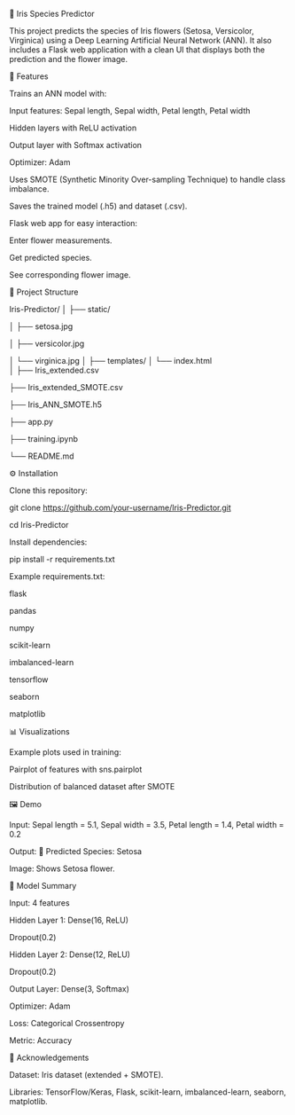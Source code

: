 🌸 Iris Species Predictor 

This project predicts the species of Iris flowers (Setosa, Versicolor, Virginica) using a Deep Learning Artificial Neural Network (ANN).
It also includes a Flask web application with a clean UI that displays both the prediction and the flower image.

🚀 Features

Trains an ANN model with:

Input features: Sepal length, Sepal width, Petal length, Petal width

Hidden layers with ReLU activation

Output layer with Softmax activation

Optimizer: Adam

Uses SMOTE (Synthetic Minority Over-sampling Technique) to handle class imbalance.

Saves the trained model (.h5) and dataset (.csv).

Flask web app for easy interaction:

Enter flower measurements.

Get predicted species.

See corresponding flower image.

📂 Project Structure

Iris-Predictor/
│
├── static/  

│   ├── setosa.jpg

│   ├── versicolor.jpg

│   └── virginica.jpg
│
├── templates/
│   └── index.html          
│
├── Iris_extended.csv    

├── Iris_extended_SMOTE.csv 

├── Iris_ANN_SMOTE.h5    

├── app.py           

├── training.ipynb       

└── README.md               

⚙️ Installation

Clone this repository:

git clone https://github.com/your-username/Iris-Predictor.git

cd Iris-Predictor


Install dependencies:

pip install -r requirements.txt

Example requirements.txt:

flask

pandas

numpy

scikit-learn

imbalanced-learn

tensorflow

seaborn

matplotlib


📊 Visualizations

Example plots used in training:

Pairplot of features with sns.pairplot

Distribution of balanced dataset after SMOTE

🖼️ Demo

Input: Sepal length = 5.1, Sepal width = 3.5, Petal length = 1.4, Petal width = 0.2

Output: 🌸 Predicted Species: Setosa

Image: Shows Setosa flower.

🧠 Model Summary

Input: 4 features

Hidden Layer 1: Dense(16, ReLU)

Dropout(0.2)

Hidden Layer 2: Dense(12, ReLU)

Dropout(0.2)

Output Layer: Dense(3, Softmax)

Optimizer: Adam

Loss: Categorical Crossentropy

Metric: Accuracy

🙌 Acknowledgements

Dataset: Iris dataset (extended + SMOTE).

Libraries: TensorFlow/Keras, Flask, scikit-learn, imbalanced-learn, seaborn, matplotlib.
